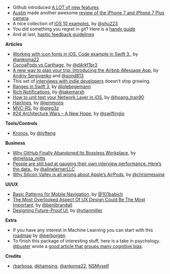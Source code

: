 * Github introduced [A LOT of new features](https://github.com/universe-2016)
* [Austin](https://twitter.com/austinmann) made another awesome [review of the iPhone 7 and iPhone 7 Plus camera](http://austinmann.com/trek/iphone-7-camera-review-rwanda)
* A nice collection of [iOS 10 examples](https://github.com/shu223/iOS-10-Sampler), by [@shu223](https://twitter.com/shu223)
* You did something you regret in git? Here is a [handy guide](http://ohshitgit.com/)
* And at last, [haptic feedback guidelines](https://developer.apple.com/ios/human-interface-guidelines/interaction/feedback/)

**Articles**

* [Working with icon fonts in iOS. Code example in Swift 3.](https://medium.com/@ankoma22/working-with-icon-fonts-in-ios-code-example-in-swift-3-561d47ae9d40#.wj69o5und), by [@ankoma22](https://twitter.com/ankoma22)
* [CocoaPods vs Carthage](http://drekka.ghost.io/cocoapods-vs-carthage/), by [@d4rkf1br3](https://twitter.com/d4rkf1br3)
* [A new way to plan your trip: Introducing the Airbnb iMessage App](https://medium.com/airbnb-engineering/introducing-the-airbnb-imessage-app-806f48d303a8), by [Andriy Sergiyenko](https://www.linkedin.com/in/asergiyenko) and [@sond813](https://twitter.com/sond813)
* This set of [interviews with indie developers](https://www.indiehackers.com/businesses) doesn't stop growing.
* [Ranges in Swift 3](https://oleb.net/blog/2016/09/swift-3-ranges/), by [@olebegemann](https://twitter.com/olebegemann)
* [Rich Notifications](https://littlebitesofcocoa.com/261-rich-notifications), by [@jakemarsh](https://twitter.com/jakemarsh)
* [How to unit test your Network Layer in iOS](http://hoangtran.me/ios/testing/2016/09/12/unit-test-network-layer-in-ios/), by [@hoang_tran90](https://twitter.com/hoang_tran90)
* [Hairlines](http://www.figure.ink/blog/2016/9/11/hairlines), by [@jemmons](https://twitter.com/jemmons)
* [MVC-RS](https://medium.com/swift-programming/mvc-rs-8780e73e9ff4), by [@greg3z](https://twitter.com/greg3z)
* [#24 Architecture Wars – A New Hope](https://swifting.io/blog/2016/09/07/architecture-wars-a-new-hope/), by [@swiftingio](https://twitter.com/swiftingio)

**Tools/Controls**

* [Kronos](https://github.com/lyft/Kronos), by [@lyfteng](https://twitter.com/lyfteng)

**Business**

* [Why GitHub Finally Abandoned Its Bossless Workplace](http://www.bloomberg.com/news/articles/2016-09-06/why-github-finally-abandoned-its-bossless-workplace), by [@melissa_mitts](https://twitter.com/melissa_mitts)
* [People are still bad at gauging their own interview performance. Here’s the data.](http://blog.interviewing.io/people-are-still-bad-at-gauging-their-own-interview-performance-heres-the-data/), by [@alinelernerLLC](https://twitter.com/alinelernerLLC)
* [Why Silicon Valley is all wrong about Apple’s AirPods](https://medium.com/chris-messina/silicon-valley-is-all-wrong-about-the-airpods-8204ede08f0f#.seokgl8h1), by [@chrismessina](https://twitter.com/chrismessina)

**UI/UX**

* [Basic Patterns for Mobile Navigation](http://babich.biz/basic-patterns-for-mobile-navigation/), by [@101babich](https://twitter.com/101babich)
* [The Most Overlooked Aspect Of UX Design Could Be The Most Important](https://blog.marvelapp.com/empty-state-most-overlooked-aspect-of-ux-design/), by [@benjbrandall](https://twitter.com/benjbrandall)
* [Designing Future-Proof UI](https://medium.com/@xtianmiller/designing-future-proof-ui-1fae12e1f552), by [@xtianmiller](https://twitter.com/xtianmiller)

**Extra**

* If you have any interest in Machine Learning you can start with this [roadmap](https://medium.com/learning-new-stuff/machine-learning-in-a-year-cdb0b0ebd29c#.aovfwmceg) by [@perborgen](https://twitter.com/perborgen)
* To finish this package of interesting stuff, here is a take in psychology. [@buster](https://twitter.com/buster) wrote a [good article that groups many cognitive bias](https://betterhumans.coach.me/cognitive-bias-cheat-sheet-55a472476b18#.n2po06yl8).

**Credits**

* [rbarbosa](https://github.com/rbarbosa), [dkhamsing](https://github.com/dkhamsing), [@ankoma22](https://github.com/Ankoma22), [NSMyself](https://twitter.com/NSMyself)
